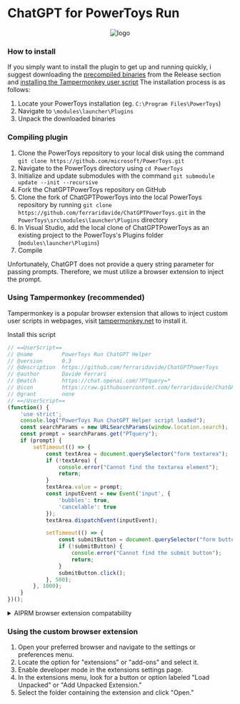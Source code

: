 # ChatGPT for PowerToys Run
<p align="center">
    <img alt="logo" src="./demo.gif">
</p>

### How to install
If you simply want to install the plugin to get up and running quickly, i suggest downloading the [precompiled binaries](https://github.com/ferraridavide/ChatGPTPowerToys/releases) from the Release section and [installing the Tampermonkey user script](#using-tampermonkey-recommended)
The installation process is as follows:
1. Locate your PowerToys installation (eg. `C:\Program Files\PowerToys`)
1. Navigate to `\modules\launcher\Plugins`
1. Unpack the downloaded binaries

### Compiling plugin
1. Clone the PowerToys repository to your local disk using the command `git clone https://github.com/microsoft/PowerToys.git`
1. Navigate to the PowerToys directory using `cd PowerToys`
1. Initialize and update submodules with the command `git submodule update --init --recursive`
1. Fork the ChatGPTPowerToys repository on GitHub
1. Clone the fork of ChatGPTPowerToys into the local PowerToys repository by running `git clone https://github.com/ferraridavide/ChatGPTPowerToys.git` in the `PowerToys\src\modules\launcher\Plugins` directory
1. In Visual Studio, add the local clone of ChatGPTPowerToys as an existing project to the PowerToys's Plugins folder (`modules\launcher\Plugins`)
1. Compile

Unfortunately, ChatGPT does not provide a query string parameter for passing prompts. Therefore, we must utilize a browser extension to inject the prompt.

### Using Tampermonkey (recommended)
Tampermonkey is a popular browser extension that allows to inject custom user scripts in webpages, visit [tampermonkey.net](https://www.tampermonkey.net/) to install it.

Install this script
```javascript
// ==UserScript==
// @name         PowerToys Run ChatGPT Helper
// @version      0.3
// @description  https://github.com/ferraridavide/ChatGPTPowerToys
// @author       Davide Ferrari
// @match        https://chat.openai.com/?PTquery=*
// @icon         https://raw.githubusercontent.com/ferraridavide/ChatGPTPowerToys/master/src/PowerToys.ChatGPT.BrowserExtension/icons/icon128.png
// @grant        none
// ==/UserScript==
(function() {
    'use strict';
    console.log("PowerToys Run ChatGPT Helper script loaded");
    const searchParams = new URLSearchParams(window.location.search);
    const prompt = searchParams.get("PTquery");
    if (prompt) {
        setTimeout(() => {
            const textArea = document.querySelector("form textarea");
            if (!textArea) {
                console.error("Cannot find the textarea element");
                return;
            }
            textArea.value = prompt;
            const inputEvent = new Event('input', {
                'bubbles': true,
                'cancelable': true
            });
            textArea.dispatchEvent(inputEvent);

            setTimeout(() => {
                const submitButton = document.querySelector("form button");
                if (!submitButton) {
                    console.error("Cannot find the submit button");
                    return;
                }
                submitButton.click();
            }, 500);
        }, 1000);
    }
})();
```


<details>
  <summary>AIPRM browser extension compatability</summary>
  Thanks to @babico for providing this modified script!

 ```javascript
// ==UserScript==
// @name         PowerToys Run ChatGPT Helper
// @version      0.2
// @description  https://github.com/ferraridavide/ChatGPTPowerToys
// @author       Davide Ferrari
// @match        https://chat.openai.com/?PTquery=*
// @icon         https://raw.githubusercontent.com/ferraridavide/ChatGPTPowerToys/master/src/PowerToys.ChatGPT.BrowserExtension/icons/icon128.png
// @grant        none
// ==/UserScript==

(function() {
    'use strict';

    console.log("PowerToys Run ChatGPT Helper script loaded");

    const searchParams = new URLSearchParams(window.location.search);
    const prompt = searchParams.get("PTquery");

    if (prompt) {
        setTimeout(() => {
            const textArea = document.querySelector("form textarea");
            const submitButton = document.querySelectorAll("form button")[1]; // AIPRM add another button so change with the second button

            if (!textArea || !submitButton) {
                console.error("Cannot find required elements");
            }

            textArea.value = prompt;
            submitButton.disabled = false;
            submitButton.click();
        }, 500);
    }
})();
```
</details>

### Using the custom browser extension
1. Open your preferred browser and navigate to the settings or preferences menu.
1. Locate the option for "extensions" or "add-ons" and select it.
1. Enable developer mode in the extensions settings page.
1. In the extensions menu, look for a button or option labeled "Load Unpacked" or "Add Unpacked Extension."
1. Select the folder containing the extension and click "Open."
